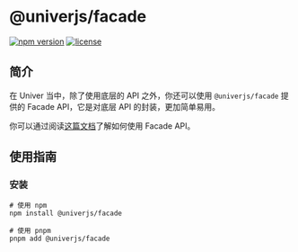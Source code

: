 # @univerjs/facade

[![npm version](https://img.shields.io/npm/v/@univerjs/facade)](https://npmjs.org/packages/@univerjs/facade)
[![license](https://img.shields.io/npm/l/@univerjs/facade)](https://img.shields.io/npm/l/@univerjs/facade)

## 简介

在 Univer 当中，除了使用底层的 API 之外，你还可以使用 `@univerjs/facade` 提供的 Facade API，它是对底层 API 的封装，更加简单易用。

你可以通过阅读[这篇文档](https://univer.ai/zh-CN/guides/sheet/facade/facade/)了解如何使用 Facade API。

## 使用指南

### 安装

```shell
# 使用 npm
npm install @univerjs/facade

# 使用 pnpm
pnpm add @univerjs/facade
```
